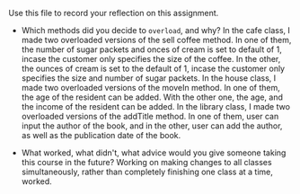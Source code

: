 Use this file to record your reflection on this assignment.

- Which methods did you decide to `overload`, and why?
In the cafe class, I made two overloaded versions of the sell coffee method. In one of them, the number of sugar packets and onces of cream is set to default of 1, incase the customer only specifies the size of the coffee. In the other, the ounces of cream is set to the default of 1, incase the customer only specifies the size and number of sugar packets. 
In the house class, I made two overloaded versions of the moveIn method. In one of them, the age of the resident can be added. With the other one, the age, and the income of the resident can be added. 
In the library class, I made two overloaded versions of the addTitle method. In one of them, user can input the author of the book, and in the other, user can add the author, as well as the publication date of the book. 

- What worked, what didn't, what advice would you give someone taking this course in the future?
Working on making changes to all classes simultaneously, rather than completely finishing one class at a time, worked. 